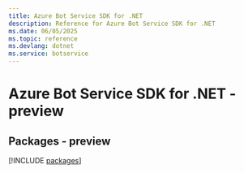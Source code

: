 ```yaml
---
title: Azure Bot Service SDK for .NET
description: Reference for Azure Bot Service SDK for .NET
ms.date: 06/05/2025
ms.topic: reference
ms.devlang: dotnet
ms.service: botservice
---
```

# Azure Bot Service SDK for .NET - preview
## Packages - preview
[!INCLUDE [packages](bot-service-index.md)]